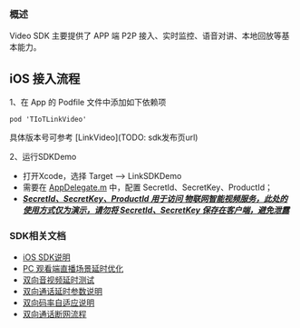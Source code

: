 ### 概述
Video SDK 主要提供了 APP 端 P2P 接入、实时监控、语音对讲、本地回放等基本能力。


## iOS 接入流程

1、在 App 的 Podfile 文件中添加如下依赖项

```
pod 'TIoTLinkVideo'
```
具体版本号可参考 [LinkVideo](TODO: sdk发布页url)


2、运行SDKDemo 

* 打开Xcode，选择 Target --> LinkSDKDemo
* 需要在 [AppDelegate.m](../../LinkSDKDemo/Supporting%20Files/AppDelegate.m#L38~L40) 中，配置 SecretId、SecretKey、ProductId；
* <u>***SecretId、SecretKey、ProductId 用于访问 物联网智能视频服务，此处的使用方式仅为演示，请勿将 SecretId、SecretKey 保存在客户端，避免泄露***</u>

### SDK相关文档
* [iOS SDK说明](doc/iOS%20Video接入指引文档.md)
* [PC 观看端直播场景延时优化](doc/win%20观看端直播场景延时优化.md)
* [双向音视频延时测试](doc/双向音视频延时测试.md)
* [双向通话延时参数说明](doc/双向延时参数说明.md)
* [双向码率自适应说明](doc/双向码率自适应.md)
* [双向通话断网流程](doc/双向通话断网流程.md)